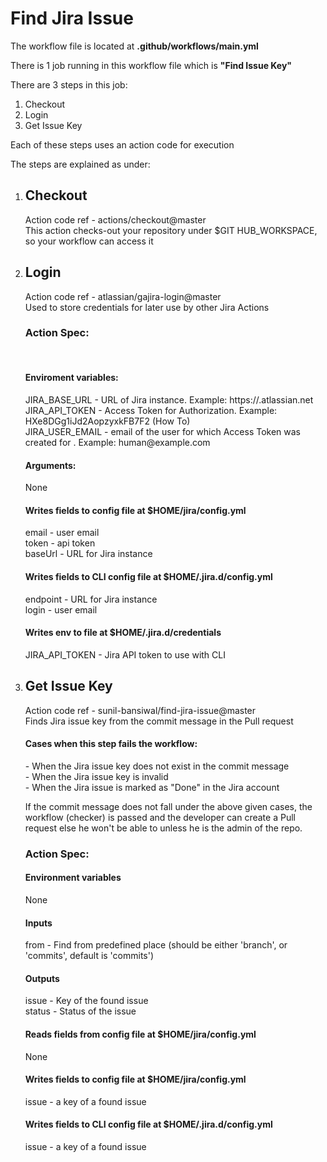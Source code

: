 # Find Jira Issue

<p>The workflow file is located at <strong>.github/workflows/main.yml</strong></p>

<p>There is 1 job running in this workflow file which is <strong>"Find Issue Key"</strong></p>

<p>There are 3 steps in this job:</p>

<ol>
   <li>Checkout</li>
   <li>Login</li>
   <li>Get Issue Key</li>
</ol>

<p>Each of these steps uses an action code for execution</p>

<p>The steps are explained as under:</p>
<ol>
   <li><h2>Checkout</h2>
   <p>Action code ref - actions/checkout@master<br />
   This action checks-out your repository under $GIT HUB_WORKSPACE, so your workflow can access it<br />
   </p>
   </li>   
   
  <li><h2>Login</h2>
   <p>Action code ref - atlassian/gajira-login@master<br />
   Used to store credentials for later use by other Jira Actions<br />
   
   <h3>Action Spec:</h3> </br>
   
   <h4>Enviroment variables:</h4>
   JIRA_BASE_URL - URL of Jira instance. Example: https://<yourdomain>.atlassian.net<br />
   JIRA_API_TOKEN - Access Token for Authorization. Example: HXe8DGg1iJd2AopzyxkFB7F2 (How To)<br />
   JIRA_USER_EMAIL - email of the user for which Access Token was created for . Example: human@example.com<br />

   <h4>Arguments:</h4>
   None<br />

   <h4>Writes fields to config file at $HOME/jira/config.yml</h4>
   email - user email<br />
   token - api token<br />
   baseUrl - URL for Jira instance<br />

   <h4>Writes fields to CLI config file at $HOME/.jira.d/config.yml</h4>
   endpoint - URL for Jira instance<br />
   login - user email<br />

   <h4>Writes env to file at $HOME/.jira.d/credentials</h4>
   JIRA_API_TOKEN - Jira API token to use with CLI<br /></p>
   </li>
  
 <li><h2>Get Issue Key</h2>
   <p>Action code ref - sunil-bansiwal/find-jira-issue@master<br />
   Finds Jira issue key from the commit message in the Pull request<br />
   
   <h4>Cases when this step fails the workflow:</h4>
   - When the Jira issue key does not exist in the commit message<br />
   - When the Jira issue key is invalid<br />
   - When the Jira issue is marked as "Done" in the Jira account<br />
   
   If the commit message does not fall under the above given cases, the workflow (checker) is passed and the developer can        create a Pull request else he won't be able to unless he is the admin of the repo.<br />
   
   <h3>Action Spec:</h3>
   
   <h4>Environment variables</h4>
   None
   
   <h4>Inputs</h4>
   from - Find from predefined place (should be either 'branch', or 'commits', default is 'commits')<br />

   <h4>Outputs</h4>
   issue - Key of the found issue<br />
   status - Status of the issue<br />
   
   <h4>Reads fields from config file at $HOME/jira/config.yml</h4>
   None<br />

   <h4>Writes fields to config file at $HOME/jira/config.yml</h4>
   issue - a key of a found issue<br />
   
   <h4>Writes fields to CLI config file at $HOME/.jira.d/config.yml</h4>
   issue - a key of a found issue<br />
   </p>
   </li>
  
